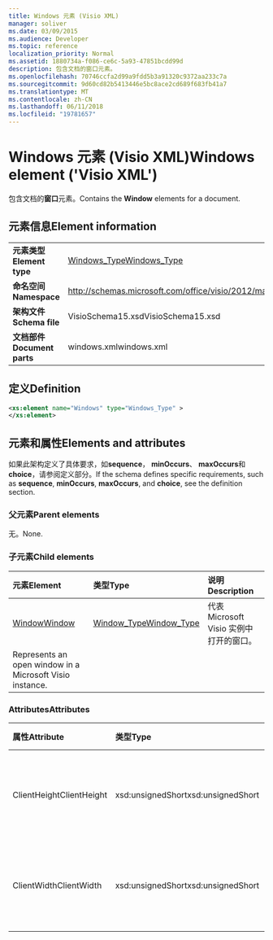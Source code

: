 ```yaml
---
title: Windows 元素 (Visio XML)
manager: soliver
ms.date: 03/09/2015
ms.audience: Developer
ms.topic: reference
localization_priority: Normal
ms.assetid: 1880734a-f086-ce6c-5a93-47851bcdd99d
description: 包含文档的窗口元素。
ms.openlocfilehash: 70746ccfa2d99a9fdd5b3a91320c9372aa233c7a
ms.sourcegitcommit: 9d60cd82b5413446e5bc8ace2cd689f683fb41a7
ms.translationtype: MT
ms.contentlocale: zh-CN
ms.lasthandoff: 06/11/2018
ms.locfileid: "19781657"
---
```

# <a name="windows-element-visio-xml"></a><span data-ttu-id="de523-103">Windows 元素 (Visio XML)</span><span class="sxs-lookup"><span data-stu-id="de523-103">Windows element ('Visio XML')</span></span>

<span data-ttu-id="de523-104">包含文档的**窗口**元素。</span><span class="sxs-lookup"><span data-stu-id="de523-104">Contains the **Window** elements for a document.</span></span> 
  
## <a name="element-information"></a><span data-ttu-id="de523-105">元素信息</span><span class="sxs-lookup"><span data-stu-id="de523-105">Element information</span></span>

|||
|:-----|:-----|
|<span data-ttu-id="de523-106">**元素类型**</span><span class="sxs-lookup"><span data-stu-id="de523-106">**Element type**</span></span> <br/> |[<span data-ttu-id="de523-107">Windows_Type</span><span class="sxs-lookup"><span data-stu-id="de523-107">Windows_Type</span></span>](windows_type-complextypevisio-xml.md) <br/> |
|<span data-ttu-id="de523-108">**命名空间**</span><span class="sxs-lookup"><span data-stu-id="de523-108">**Namespace**</span></span> <br/> |http://schemas.microsoft.com/office/visio/2012/main  <br/> |
|<span data-ttu-id="de523-109">**架构文件**</span><span class="sxs-lookup"><span data-stu-id="de523-109">**Schema file**</span></span> <br/> |<span data-ttu-id="de523-110">VisioSchema15.xsd</span><span class="sxs-lookup"><span data-stu-id="de523-110">VisioSchema15.xsd</span></span>  <br/> |
|<span data-ttu-id="de523-111">**文档部件**</span><span class="sxs-lookup"><span data-stu-id="de523-111">**Document parts**</span></span> <br/> |<span data-ttu-id="de523-112">windows.xml</span><span class="sxs-lookup"><span data-stu-id="de523-112">windows.xml</span></span>  <br/> |
   
## <a name="definition"></a><span data-ttu-id="de523-113">定义</span><span class="sxs-lookup"><span data-stu-id="de523-113">Definition</span></span>

```XML
<xs:element name="Windows" type="Windows_Type" >
</xs:element>
```

## <a name="elements-and-attributes"></a><span data-ttu-id="de523-114">元素和属性</span><span class="sxs-lookup"><span data-stu-id="de523-114">Elements and attributes</span></span>

<span data-ttu-id="de523-115">如果此架构定义了具体要求，如**sequence**， **minOccurs**、 **maxOccurs**和**choice**，请参阅定义部分。</span><span class="sxs-lookup"><span data-stu-id="de523-115">If the schema defines specific requirements, such as **sequence**, **minOccurs**, **maxOccurs**, and **choice**, see the definition section.</span></span> 
  
### <a name="parent-elements"></a><span data-ttu-id="de523-116">父元素</span><span class="sxs-lookup"><span data-stu-id="de523-116">Parent elements</span></span>

<span data-ttu-id="de523-117">无。</span><span class="sxs-lookup"><span data-stu-id="de523-117">None.</span></span>
  
### <a name="child-elements"></a><span data-ttu-id="de523-118">子元素</span><span class="sxs-lookup"><span data-stu-id="de523-118">Child elements</span></span>

|<span data-ttu-id="de523-119">**元素**</span><span class="sxs-lookup"><span data-stu-id="de523-119">**Element**</span></span>|<span data-ttu-id="de523-120">**类型**</span><span class="sxs-lookup"><span data-stu-id="de523-120">**Type**</span></span>|<span data-ttu-id="de523-121">**说明**</span><span class="sxs-lookup"><span data-stu-id="de523-121">**Description**</span></span>|
|:-----|:-----|:-----|
|[<span data-ttu-id="de523-122">Window</span><span class="sxs-lookup"><span data-stu-id="de523-122">Window</span></span>](window-element-windows_type-complextypevisio-xml.md) <br/> |[<span data-ttu-id="de523-123">Window_Type</span><span class="sxs-lookup"><span data-stu-id="de523-123">Window_Type</span></span>](window_type-complextypevisio-xml.md) <br/> |<span data-ttu-id="de523-124">代表 Microsoft Visio 实例中打开的窗口。
</span><span class="sxs-lookup"><span data-stu-id="de523-124">Represents an open window in a Microsoft Visio instance.</span></span>  <br/> |
   
### <a name="attributes"></a><span data-ttu-id="de523-125">Attributes</span><span class="sxs-lookup"><span data-stu-id="de523-125">Attributes</span></span>

|<span data-ttu-id="de523-126">**属性**</span><span class="sxs-lookup"><span data-stu-id="de523-126">**Attribute**</span></span>|<span data-ttu-id="de523-127">**类型**</span><span class="sxs-lookup"><span data-stu-id="de523-127">**Type**</span></span>|<span data-ttu-id="de523-128">**必需**</span><span class="sxs-lookup"><span data-stu-id="de523-128">**Required**</span></span>|<span data-ttu-id="de523-129">**说明**</span><span class="sxs-lookup"><span data-stu-id="de523-129">**Description**</span></span>|<span data-ttu-id="de523-130">**可能的值**</span><span class="sxs-lookup"><span data-stu-id="de523-130">**Possible values**</span></span>|
|:-----|:-----|:-----|:-----|:-----|
|<span data-ttu-id="de523-131">ClientHeight</span><span class="sxs-lookup"><span data-stu-id="de523-131">ClientHeight</span></span>  <br/> |<span data-ttu-id="de523-132">xsd:unsignedShort</span><span class="sxs-lookup"><span data-stu-id="de523-132">xsd:unsignedShort</span></span>  <br/> |<span data-ttu-id="de523-133">可选</span><span class="sxs-lookup"><span data-stu-id="de523-133">optional</span></span>  <br/> |<span data-ttu-id="de523-134">代表尺寸显示区域的高度</span><span class="sxs-lookup"><span data-stu-id="de523-134">Represents the height dimension of a display area</span></span>  <br/> |<span data-ttu-id="de523-135">Xsd:unsignedShort 类型的值。</span><span class="sxs-lookup"><span data-stu-id="de523-135">Values of the xsd:unsignedShort type.</span></span>  <br/> |
|<span data-ttu-id="de523-136">ClientWidth</span><span class="sxs-lookup"><span data-stu-id="de523-136">ClientWidth</span></span>  <br/> |<span data-ttu-id="de523-137">xsd:unsignedShort</span><span class="sxs-lookup"><span data-stu-id="de523-137">xsd:unsignedShort</span></span>  <br/> |<span data-ttu-id="de523-138">可选</span><span class="sxs-lookup"><span data-stu-id="de523-138">optional</span></span>  <br/> |<span data-ttu-id="de523-139">代表显示区域的宽度维度</span><span class="sxs-lookup"><span data-stu-id="de523-139">Represents the width dimension of a display area</span></span>  <br/> |<span data-ttu-id="de523-140">Xsd:unsignedShort 类型的值。</span><span class="sxs-lookup"><span data-stu-id="de523-140">Values of the xsd:unsignedShort type.</span></span>  <br/> |
   


